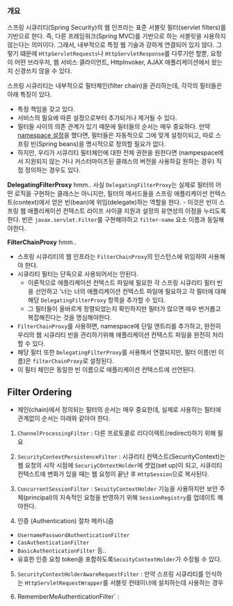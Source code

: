 ### 개요
스프링 시큐리티(Spring Security)의 웹 인프라는 표준 서블릿 필터(servlet filters)를 기반으로 한다. 즉, 다른 프레임워크(Spring MVC)를 기반으로 하는 서블릿을 사용하지 않는다는 의미이다.
그래서, 내부적으로 특정 웹 기술과 강하게 연결되어 있지 않다. 그렇기 떄문에 `HttpServletRequests`나 `HttpServletResponse`를 다루기만 할뿐, 요청이 어떤 브라우저, 웹 서비스 클라이언트, HttpInvoker, AJAX 애플리케이션에서 왔는지 신경쓰지 않을 수 있다.

스프링 시큐리티는 내부적으로 필터체인(filter chain)을 관리하는데, 각각의 필터들은 아래 특징이 있다.
- 특정 책임을 갖고 있다.
- 서비스의 필요에 따른 설정으로부터 추가되거나 제거될 수 있다.
- 필터들 사이의 의존 관계가 있기 때문에 필터들의 순서는 매우 중요하다.
만약 [namespace 설정](https://docs.spring.io/spring-security/site/docs/3.0.x/reference/ns-config.html)을 했다면, 필터들은 자동적으로 그에 맞게 설정이되고, 따로 스프링 빈(Spring beans)을 명시적으로 정의할 필요가 없다.
- 하지만, 
우리가 시큐리티 필터체인에 대한 전체 권한을 원한다면 (nampespace에서 지원되지 않는 거나 커스터마이즈된 클래스의 버전을 사용하길 원하는 경우) 직접 정의하는 경우도 있다.

**DelegatingFilterProxy** hmm..
사실 `DelegatingFilterProxy`는 실제로 필터의 어떤 로직을 구현하는 클래스는 아니지만, 필터의 메서드들을 스프링 애플리케이션 컨텍스트(context)에서 얻은 빈(bean)에 위임(delegate)하는 역할을 한다.
    - 이것은 빈이 스프링 웹 애플리케이션 컨텍스트 라이프 사이클 지원과 설정의 유연성의 이점을 누리도록 한다.
빈은 `javax.servlet.Filter`를 구현해야하고 `filter-name` 요소 이름과 동일해야한다.

**FilterChainProxy**  hmm..
- 스프링 시큐리티의 웹 인프라는 `FilterChainProxy`의 인스턴스에 위임하여 사용해야 한다.
- 시큐리티 필터는 단독으로 사용되어서는 안된다.
  - 이론적으로 애플리케이션 컨텍스트 파일에 필요한 각 스프링 시큐리티 필터 빈을 선언하고 '너는 너의 애플리케이션 컨텍스트 파일에 필요하고 각 필터에 대해 해당 `DelegatingFilterProxy` 항목을 추가할 수 있다.
  - 그 필터들이 올바르게 정렬되었는지 확인하지만 필터가 많으면 매우 번거롭고 복잡해진다는 것을 명심해야한다.
- `FilterChainProxy`를 사용하면, namespace에 단일 엔트리를 추가하고, 완전히 우리의 웹 시큐리티 빈을 관리하기위해 애플리케이션 컨텍스트 파일을 완전히 처리할 수 있다.
- 해당 필터 또한 `DelegatingFilterProxy`를 사용해서 연결되지만, 필터 이름(빈 이름)은 `filterChainProxy`로 설정된다.
- 이 필터 체인은 동일한 빈 이름으로 애플리케이션 컨텍스트에 선언된다.

## Filter Ordering
- 체인(chain)에서 정의되는 필터의 순서는 매우 중요한데, 실제로 사용하는 필터에 관계없이 순서는 아래와 같아야 한다.
1. `ChannelProcessingFilter` : 다른 프로토콜로 리다이렉트(redirect)하기 위해 필요
2. `SecurityContextPersistenceFilter` : 시큐리티 컨텍스트(SecurityContext)는 웹 요청의 시작 시점에 `SecuriyCOntextHolder`에 셋업(set up)이 되고, 시큐리티 컨텍스트에 변화가 있을 때는 웹 요청이 끝난 후 `HttpSession`으로 복사된다.
3. `ConcurrentSessionFilter` : `SecuityContextHolder` 기능을 사용하지만 보안 주체(principal)의 지속적인 요청을 반영하기 위해 `SessionRegistry`를 업데이트 해야한다.

4. 인증 (Authentication) 절차 메카니즘
- `UsernamePasswordAuthenticationFilter`
- `CasAuthenticationFilter`
- `BasicAuthenticationFilter` 등..
- 유효한 인증 요청 token을 포함하도록`SecuityContextHolder`가 수정될 수 있다.

5. `SecurityContextHolderAwareRequestFilter` : 만약 스프링 시큐리티를 인식하는 `HttpServletRequestWrapper`를 서블릿 컨테이너에 설치하는데 사용하는 경우

6. RememberMeAuthenticationFilter` : 